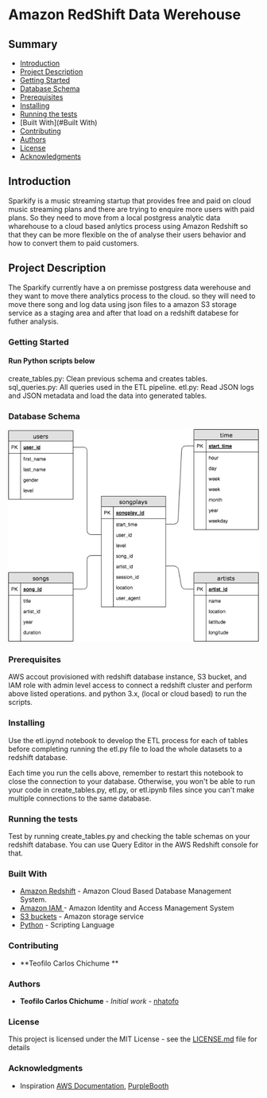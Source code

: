 # Amazon RedShift Data Werehouse

## Summary
* [Introduction](#Introduction)
* [Project Description](#Project-Description)
* [Getting Started](#Getting-Started)
* [Database Schema](#Database-Schema)
* [Prerequisites](#Prerequisites)
* [Installing](#Installing)
* [Running the tests](#Running-the-tests)
* [Built With](#Built With)
* [Contributing](#Contributing)
* [Authors](#Authors)
* [License](#License)
* [Acknowledgments](#Acknowledgments)

## Introduction

Sparkify is a music streaming startup that provides free and paid on cloud music streaming plans and there are trying to enquire more users with paid plans. So they need to move from a local postgress analytic data wharehouse to a cloud based anlytics process using Amazon Redshift so that they can be more flexible on the of analyse  their users behavior and how to convert them to paid customers.

## Project Description

The Sparkify currently have a on premisse postgress data werehouse and they want to move there analytics process to the cloud. so they will need to move  there song and log data using  json files to a amazon S3 storage service as a staging area and after that  load on a redshift databese for futher analysis.

### Getting Started
#### Run Python scripts below

create_tables.py: Clean previous schema and creates tables.
sql_queries.py: All queries used in the ETL pipeline.
etl.py: Read JSON logs and JSON metadata and load the data into generated tables.

### Database Schema
  <img src="ERD.png">
  
### Prerequisites

AWS accout provisioned with redshift database instance, S3 bucket,  and IAM role with admin level access to connect a redshift cluster and perform above listed operations.
and python 3.x, (local or cloud based) to run the scripts.

### Installing
Use the etl.ipynd notebook to develop the ETL process for each of tables before completing running the  etl.py file to load the whole datasets to a redshift database.

Each time you run the cells above, remember to restart this notebook to close the connection to your database. Otherwise, you won't be able to run your code in create_tables.py, etl.py, or etl.ipynb files since you can't make multiple connections to the same database.

### Running the tests
Test by running create_tables.py and checking the table schemas on your redshift database. You can use Query Editor in the AWS Redshift console for that.


### Built With

* [Amazon Redshift](https://console.aws.amazon.com/redshift/home?region=us-east-1) - Amazon Cloud Based Database Management System.
* [Amazon IAM ](https://console.aws.amazon.com/iam/home?region=us-east-1) -  Amazon Identity and Access Management System
* [S3 buckets](https://s3.console.aws.amazon.com/s3/home?region=us-east-1#) - Amazon storage service
* [Python](https://www.python.org/) - Scripting Language

### Contributing
* **Teofilo Carlos Chichume ** 


### Authors

* **Teofilo Carlos Chichume** - *Initial work* - [nhatofo](https://github.com/nhatofo/redshiftdw_ud.git)


### License

This project is licensed under the MIT License - see the [LICENSE.md](LICENSE.md) file for details

### Acknowledgments

* Inspiration [AWS Documentation](https://docs.aws.amazon.com/redshift/latest/dg/r_CREATE_TABLE_NEW.html),
[PurpleBooth](https://gist.github.com/PurpleBooth/109311bb0361f32d87a2)


